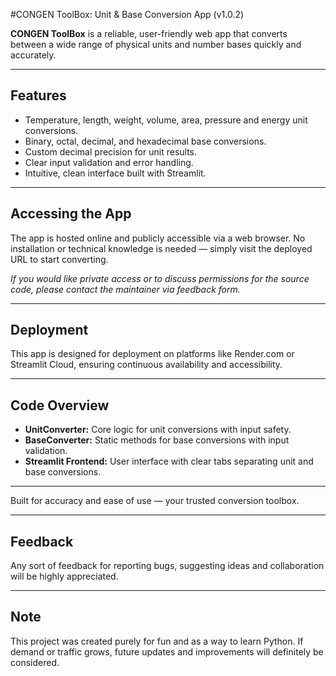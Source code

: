 #CONGEN ToolBox: Unit & Base Conversion App (v1.0.2)

**CONGEN ToolBox** is a reliable, user-friendly web app that converts between a wide range of physical units and number bases quickly and accurately.

---

## Features

- Temperature, length, weight, volume, area, pressure and energy unit conversions.  
- Binary, octal, decimal, and hexadecimal base conversions.  
- Custom decimal precision for unit results.  
- Clear input validation and error handling.  
- Intuitive, clean interface built with Streamlit.

---

## Accessing the App

The app is hosted online and publicly accessible via a web browser. No installation or technical knowledge is needed — simply visit the deployed URL to start converting.

*If you would like private access or to discuss permissions for the source code, please contact the maintainer via feedback form.*

---

## Deployment

This app is designed for deployment on platforms like Render.com or Streamlit Cloud, ensuring continuous availability and accessibility.

---

## Code Overview

- **UnitConverter:** Core logic for unit conversions with input safety.  
- **BaseConverter:** Static methods for base conversions with input validation.  
- **Streamlit Frontend:** User interface with clear tabs separating unit and base conversions.

---

Built for accuracy and ease of use — your trusted conversion toolbox.

---

## Feedback
Any sort of feedback for reporting bugs, suggesting ideas and collaboration will be highly appreciated.

---

## Note
This project was created purely for fun and as a way to learn Python. If demand or traffic grows, future updates and improvements will definitely be considered.
